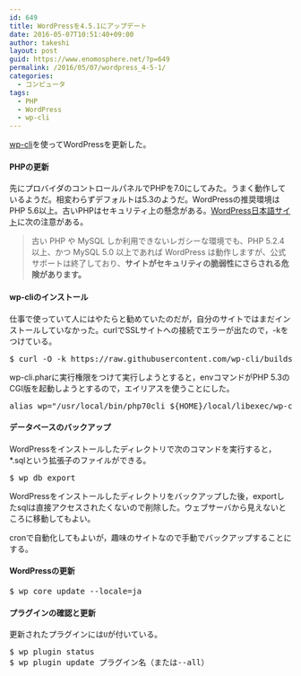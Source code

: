 ```yaml
---
id: 649
title: WordPressを4.5.1にアップデート
date: 2016-05-07T10:51:40+09:00
author: takeshi
layout: post
guid: https://www.enomosphere.net/?p=649
permalink: /2016/05/07/wordpress_4-5-1/
categories:
  - コンピュータ
tags:
  - PHP
  - WordPress
  - wp-cli
---
```

<a href="http://wp-cli.org">wp-cli</a>を使ってWordPressを更新した。
<!--more-->

<h4>PHPの更新</h4>
先にプロバイダのコントロールパネルでPHPを7.0にしてみた。うまく動作しているようだ。相変わらずデフォルトは5.3のようだ。WordPressの推奨環境はPHP 5.6以上。古いPHPはセキュリティ上の懸念がある。<a href="https://ja.wordpress.org">WordPress日本語サイト</a>に次の注意がある。
<blockquote>古い PHP や MySQL しか利用できないレガシーな環境でも、PHP 5.2.4 以上、かつ MySQL 5.0 以上であれば WordPress は動作しますが、公式サポートは終了しており、<strong>サイトがセキュリティの脆弱性にさらされる危険があります。</strong></blockquote>
<h4>wp-cliのインストール</h4>
仕事で使っていて人にはやたらと勧めていたのだが，自分のサイトではまだインストールしていなかった。curlでSSLサイトへの接続でエラーが出たので，-kをつけている。
<pre>$ curl -O -k https://raw.githubusercontent.com/wp-cli/builds/gh-pages/phar/wp-cli.phar
</pre>
wp-cli.pharに実行権限をつけて実行しようとすると，envコマンドがPHP 5.3のCGI版を起動しようとするので，エイリアスを使うことにした。
<pre>alias wp="/usr/local/bin/php70cli ${HOME}/local/libexec/wp-cli.phar"
</pre>
<h4>データベースのバックアップ</h4>
WordPressをインストールしたディレクトリで次のコマンドを実行すると，*.sqlという拡張子のファイルができる。
<pre>$ wp db export
</pre>
WordPressをインストールしたディレクトリをバックアップした後，exportしたsqlは直接アクセスされたくないので削除した。ウェブサーバから見えないところに移動してもよい。

cronで自動化してもよいが，趣味のサイトなので手動でバックアップすることにする。
<h4>WordPressの更新</h4>
<pre>$ wp core update --locale=ja
</pre>
<h4>プラグインの確認と更新</h4>
更新されたプラグインには<code>U</code>が付いている。
<pre>$ wp plugin status
$ wp plugin update プラグイン名（または--all）
</pre>